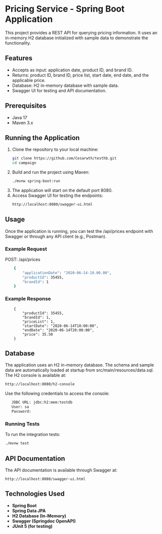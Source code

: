 # Pricing Service - Spring Boot Application

This project provides a REST API for querying pricing information. It uses an in-memory H2 database initialized with
sample data to demonstrate the functionality.

## Features

- Accepts as input: application date, product ID, and brand ID.
- Returns: product ID, brand ID, price list, start date, end date, and the applicable price.
- Database: H2 in-memory database with sample data.
- Swagger UI for testing and API documentation.

## Prerequisites

- Java 17
- Maven 3.x

## Running the Application

1. Clone the repository to your local machine:
   ```bash
   git clone https://github.com/Cesarwth/testhb.git
   cd campaign

2. Build and run the project using Maven:
   ```bash
   ./mvnw spring-boot:run

3. The application will start on the default port 8080.
4. Access Swagger UI for testing the endpoints:
   ```bash
   http://localhost:8080/swagger-ui.html

## Usage

Once the application is running, you can test the /api/prices endpoint with Swagger or through any API client (e.g.,
Postman).

### Example Request

POST: /api/prices

```bash 
    {
        "applicationDate": "2020-06-14-10.00.00",
        "productId": 35455,
        "brandId": 1
    }
 ``` 

### Example Response

```
    {
        "productId": 35455,
        "brandId": 1,
        "priceList": 1,
        "startDate": "2020-06-14T10:00:00",
        "endDate": "2020-06-14T20:00:00",
        "price": 35.50
    }
 ``` 

## Database

The application uses an H2 in-memory database. The schema and sample data are automatically loaded at startup from
src/main/resources/data.sql. The H2 console is available at:

```bash
http://localhost:8080/h2-console
``` 

Use the following credentials to access the console:

```bash 
   JDBC URL: jdbc:h2:mem:testdb
   User: sa
   Password:
``` 

### Running Tests

To run the integration tests:

```bash 
./mvnw test
```

## API Documentation

The API documentation is available through Swagger at:

``` 
http://localhost:8080/swagger-ui.html
``` 

## Technologies Used

- **Spring Boot**
- **Spring Data JPA**
- **H2 Database (In-Memory)**
- **Swagger (Springdoc OpenAPI)**
- **JUnit 5 (for testing)**